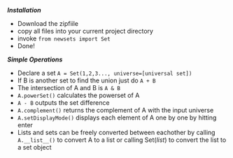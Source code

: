 *********************Installation*********************
- Download the zipfiile
- copy all files into your current project directory
- invoke `from newsets import Set`
- Done!

*********************Simple Operations*********************
+ Declare a set `A = Set(1,2,3..., universe=[universal set])`
+ If B is another set to find the union just do `A + B`
+ The intersection of A and B is `A & B`
+ `A.powerSet()` calculates the powerset of A
+ `A - B` outputs the set difference
+ `A.complement()` returns the complement of A with the input universe
+ `A.setDisplayMode()` displays each element of A one by one by hitting enter
+ Lists and sets can be freely converted between eachother by calling `A.__list__()` to convert A to a list or calling Set(*list*) to convert the list to a set object
